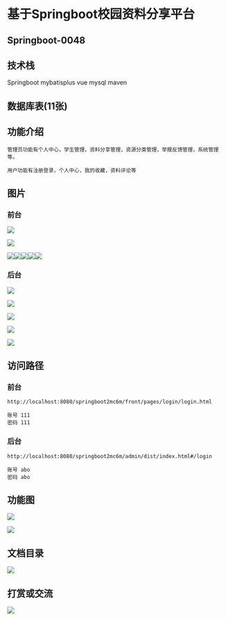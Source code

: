 # 基于Springboot校园资料分享平台

## Springboot-0048



## 技术栈

Springboot mybatisplus vue mysql maven



## 数据库表(11张)



## 功能介绍

```properties
管理员功能有个人中心，学生管理，资料分享管理，资源分类管理，举报反馈管理，系统管理等。

用户功能有注册登录，个人中心，我的收藏，资料评论等
```



## 图片

### 前台

![](./images/1.jpg)

![](./images/2.jpg)





![](./images/3.jpg)![](./images/4.jpg)![](./images/5.jpg)![](./images/6.jpg)![](./images/7.jpg)

### 后台

![](./images/8.jpg)

![](./images/9.jpg)

![](./images/10.jpg)

![](./images/11.jpg)

![](./images/12.jpg)



## 访问路径

### 前台

```properties
http://localhost:8080/springboot2mc6m/front/pages/login/login.html

账号 111
密码 111
```

### 后台

```properties
http://localhost:8080/springboot2mc6m/admin/dist/index.html#/login

账号 abo
密码 abo
```





## 功能图

![](./images/gn1.jpg)

![](./images/gn2.jpg)

## 文档目录

![](./images/wd.jpg)



## 打赏或交流

![](./images/vx.jpg)







